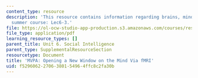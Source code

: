 ```yaml
---
content_type: resource
description: 'This resource contains information regarding brains, minds and machines
  summer course: Lec6-3.'
file: https://ol-ocw-studio-app-production.s3.amazonaws.com/courses/res-9-003-brains-minds-and-machines-summer-course-summer-2015/f52960622706380154964ffc8c2fa30b_MITRES_9_003SUM15_Lec6-3.pdf
file_type: application/pdf
learning_resource_types: []
parent_title: Unit 6. Social Intelligence
parent_type: SupplementalResourceSection
resourcetype: Document
title: 'MVPA: Opening a New Window on the Mind Via fMRI'
uid: f5296062-2706-3801-5496-4ffc8c2fa30b
---
```

